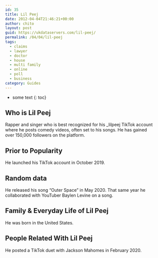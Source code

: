 ```yaml
---
id: 35
title: Lil Peej
date: 2012-04-04T21:46:21+00:00
author: chito
layout: post
guid: https://ukdataservers.com/lil-peej/
permalink: /04/04/lil-peej
tags:
  - claims
  - lawyer
  - doctor
  - house
  - multi family
  - online
  - poll
  - business
category: Guides
---
```


* some text
{: toc}


## Who is  Lil Peej
                  
                  
                  
Rapper and singer who is best recognized for his _lilpeej TikTok account where he posts comedy videos, often set to his songs. He has gained over 150,000 followers on the platform. 
                  
                
                
                
## Prior to Popularity 
                  
                  
                  
He launched his TikTok account in October 2019. 
                  
                
                
                
## Random data 
                  
                  
                  
He released his song &#8220;Outer Space&#8221; in May 2020. That same year he collaborated with YouTuber Baylen Levine on a song.
                  
                
                
                
## Family & Everyday Life of Lil Peej
                  
                  
                  
He was born in the United States. 
                  
                
                
                
## People Related With  Lil Peej
                  
                  
                  
He posted a TikTok duet with Jackson Mahomes in February 2020. 
                  
                
              
            
          
          
          
    
    
  
